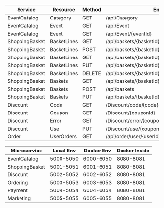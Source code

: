 | Service         | Resource     | Method | Endpoint                                         | Port   |
|-----------------|-------------|--------|--------------------------------------------------|--------|
| EventCatalog    | Category    | GET    | /api/Category                                    | 5000   |
| EventCatalog    | Event       | GET    | /api/Event                                       | 5000   |
| EventCatalog    | Event       | GET    | /api/Event/{eventId}                             | 5000   |
| ShoppingBasket  | BasketLines | GET    | /api/baskets/{basketId}/basketlines              | 5001   |
| ShoppingBasket  | BasketLines | POST   | /api/baskets/{basketId}/basketlines              | 5001   |
| ShoppingBasket  | BasketLines | GET    | /api/baskets/{basketId}/basketlines/{basketLineId} | 5001   |
| ShoppingBasket  | BasketLines | PUT    | /api/baskets/{basketId}/basketlines/{basketLineId} | 5001   |
| ShoppingBasket  | BasketLines | DELETE | /api/baskets/{basketId}/basketlines/{basketLineId} | 5001   |
| ShoppingBasket  | Baskets     | GET    | /api/baskets/{basketId}                          | 5001   |
| ShoppingBasket  | Baskets     | POST   | /api/baskets                                     | 5001   |
| ShoppingBasket  | Baskets     | PUT    | /api/baskets/{basketId}/coupon                   | 5001   |
| Discount        | Code        | GET    | /Discount/code/{code}                            | 5002   |
| Discount        | Coupon      | GET    | /Discount/{couponId}                             | 5002   |
| Discount        | Error       | GET    | /Discount/error/{couponId}                       | 5002   |
| Discount        | Use         | PUT    | /Discount/use/{couponId}                         | 5002   |
| Order           | UserOrders  | GET    | /api/order/user/{userId}                         | 5003   |



| Microservice        | Local Env   | Docker Env   | Docker Inside |
|---------------------|-------------|--------------|--------------|
| EventCatalog        | 5000-5050   | 6000-6050    | 8080-8081    |
| ShoppingBasket      | 5001-5051   | 6001-6051    | 8080-8081    |
| Discount            | 5002-5052   | 6002-6052    | 8080-8081    |
| Ordering            | 5003-5053   | 6003-6053    | 8080-8081    |
| Payment             | 5004-5054   | 6004-6054    | 8080-8081    |
| Marketing           | 5005-5055   | 6005-6055    | 8080-8081    |

